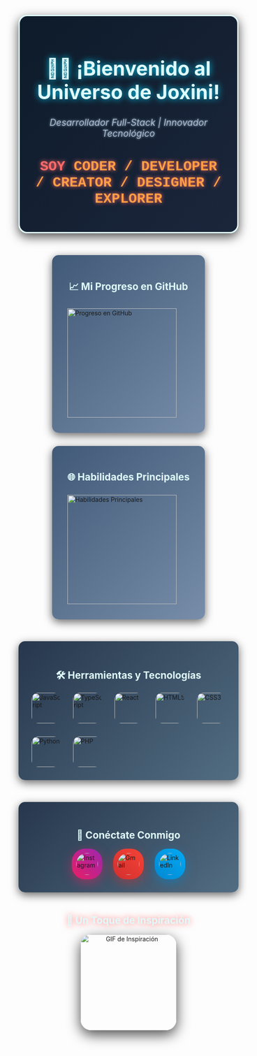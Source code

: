 <!-- Encabezado con Estilo Futurista -->
<div align="center" style="background: linear-gradient(135deg, #0d1b2a, #1b263b); padding: 30px; border-radius: 20px; box-shadow: 0 8px 25px rgba(0, 0, 0, 0.7); margin-bottom: 50px; border: 3px solid #e0fbfc;">
  <h1 style="color: #e0fbfc; font-size: 3.2em; text-shadow: 0 0 15px #00d4ff;">👨‍💻 ¡Bienvenido al Universo de Joxini!</h1>
  <p style="font-size: 1.5em; color: #a9bcd0; font-style: italic; text-shadow: 0 0 5px #a9bcd0;">
    Desarrollador Full-Stack | Innovador Tecnológico
  </p>
  <h2 style="font-size: 2.3em; color: #ff6b6b; font-family: 'Courier New', monospace; text-shadow: 0 0 10px #ff6b6b;">
    SOY <span style="color: #ff9f43;">CODER / DEVELOPER / CREATOR / DESIGNER / EXPLORER</span>
  </h2>
</div>

<!-- Sección de Progreso y Habilidades -->
<div style="display: flex; justify-content: center; gap: 30px; margin-bottom: 50px; flex-wrap: wrap;">
  <div style="background: linear-gradient(135deg, #415a77, #778da9); padding: 25px; border-radius: 15px; box-shadow: 0 6px 20px rgba(0, 0, 0, 0.6); transition: transform 0.3s; width: 45%; min-width: 300px;"
       onmouseover="this.style.transform='scale(1.03)'" onmouseout="this.style.transform='scale(1)'">
    <h2 style="color: #e0fbfc; text-align: center; font-size: 1.6em;">📈 Mi Progreso en GitHub</h2>
    <img src="https://github-readme-stats.vercel.app/api?username=Joxini&show_icons=true&include_all_commits=true&count_private=true&theme=nord&hide_border=true&custom_title=Progreso+en+Contribuciones" height="250" alt="Progreso en GitHub" style="padding: 10px; border-radius: 10px;" />
  </div>
  <div style="background: linear-gradient(135deg, #415a77, #778da9); padding: 25px; border-radius: 15px; box-shadow: 0 6px 20px rgba(0, 0, 0, 0.6); transition: transform 0.3s; width: 45%; min-width: 300px;"
       onmouseover="this.style.transform='scale(1.03)'" onmouseout="this.style.transform='scale(1)'">
    <h2 style="color: #e0fbfc; text-align: center; font-size: 1.6em;">🌐 Habilidades Principales</h2>
    <img src="https://github-readme-stats.vercel.app/api/top-langs?username=Joxini&layout=compact&langs_count=8&theme=nord&hide_border=true&custom_title=Habilidades+T%C3%A9cnicas" height="250" alt="Habilidades Principales" style="padding: 10px; border-radius: 10px;" />
  </div>
</div>

<!-- Sección de Tecnologías con Estilo Dinámico -->
<div style="background: linear-gradient(135deg, #27374d, #526d82); padding: 30px; border-radius: 15px; box-shadow: 0 6px 20px rgba(0, 0, 0, 0.6); margin-bottom: 50px; transition: transform 0.3s;"
     onmouseover="this.style.transform='scale(1.03)'" onmouseout="this.style.transform='scale(1)'">
  <h2 style="color: #e0fbfc; text-align: center; font-size: 1.6em;">🛠️ Herramientas y Tecnologías</h2>
  <div style="display: grid; grid-template-columns: repeat(auto-fit, minmax(60px, 1fr)); gap: 30px; justify-items: center;">
    <img src="https://cdn.jsdelivr.net/gh/devicons/devicon/icons/javascript/javascript-original.svg" height="70" alt="JavaScript" style="transition: transform 0.3s; border-radius: 15px;" onmouseover="this.style.transform='scale(1.5)'" onmouseout="this.style.transform='scale(1)'" />
    <img src="https://cdn.jsdelivr.net/gh/devicons/devicon/icons/typescript/typescript-original.svg" height="70" alt="TypeScript" style="transition: transform 0.3s; border-radius: 15px;" onmouseover="this.style.transform='scale(1.5)'" onmouseout="this.style.transform='scale(1)'" />
    <img src="https://cdn.jsdelivr.net/gh/devicons/devicon/icons/react/react-original.svg" height="70" alt="React" style="transition: transform 0.3s; border-radius: 15px;" onmouseover="this.style.transform='scale(1.5)'" onmouseout="this.style.transform='scale(1)'" />
    <img src="https://cdn.jsdelivr.net/gh/devicons/devicon/icons/html5/html5-original.svg" height="70" alt="HTML5" style="transition: transform 0.3s; border-radius: 15px;" onmouseover="this.style.transform='scale(1.5)'" onmouseout="this.style.transform='scale(1)'" />
    <img src="https://cdn.jsdelivr.net/gh/devicons/devicon/icons/css3/css3-original.svg" height="70" alt="CSS3" style="transition: transform 0.3s; border-radius: 15px;" onmouseover="this.style.transform='scale(1.5)'" onmouseout="this.style.transform='scale(1)'" />
    <img src="https://cdn.jsdelivr.net/gh/devicons/devicon/icons/python/python-original.svg" height="70" alt="Python" style="transition: transform 0.3s; border-radius: 15px;" onmouseover="this.style.transform='scale(1.5)'" onmouseout="this.style.transform='scale(1)'" />
    <img src="https://cdn.jsdelivr.net/gh/devicons/devicon/icons/php/php-original.svg" height="70" alt="PHP" style="transition: transform 0.3s; border-radius: 15px;" onmouseover="this.style.transform='scale(1.5)'" onmouseout="this.style.transform='scale(1)'" />
  </div>
</div>

<!-- Sección de Contacto con Estilo Moderno -->
<div style="background: linear-gradient(135deg, #27374d, #526d82); padding: 30px; border-radius: 15px; box-shadow: 0 6px 20px rgba(0, 0, 0, 0.6); margin-bottom: 50px; transition: transform 0.3s;"
     onmouseover="this.style.transform='scale(1.03)'" onmouseout="this.style.transform='scale(1)'">
  <h2 style="color: #e0fbfc; text-align: center; font-size: 1.6em;">📲 Conéctate Conmigo</h2>
  <div style="display: flex; justify-content: center; gap: 25px; flex-wrap: wrap;">
    <a href="https://www.instagram.com/joxini_jv?igsh=MXZmYTE1ODJpZ2V3NQ==" target="_blank">
      <div style="background: linear-gradient(45deg, #e91e63, #9c27b0); padding: 10px; border-radius: 30px; box-shadow: 0 8px 25px rgba(233, 30, 99, 0.5); transition: transform 0.3s;"
           onmouseover="this.style.transform='scale(1.15)'" onmouseout="this.style.transform='scale(1)'">
        <img src="https://img.shields.io/badge/Instagram-%23E4405F?style=for-the-badge&logo=instagram&logoColor=white" height="50" alt="Instagram" style="border-radius: 25px;" />
      </div>
    </a>
    <a href="mailto:jocksanvargas12@gmail.com">
      <div style="background: linear-gradient(45deg, #d32f2f, #f44336); padding: 10px; border-radius: 30px; box-shadow: 0 8px 25px rgba(211, 47, 47, 0.5); transition: transform 0.3s;"
           onmouseover="this.style.transform='scale(1.15)'" onmouseout="this.style.transform='scale(1)'">
        <img src="https://img.shields.io/badge/Gmail-%23D14836?style=for-the-badge&logo=gmail&logoColor=white" height="50" alt="Gmail" style="border-radius: 25px;" />
      </div>
    </a>
    <a href="#" target="_blank">
      <div style="background: linear-gradient(45deg, #0288d1, #03a9f4); padding: 10px; border-radius: 30px; box-shadow: 0 8px 25px rgba(2, 136, 209, 0.5); transition: transform 0.3s;"
           onmouseover="this.style.transform='scale(1.15)'" onmouseout="this.style.transform='scale(1)'">
        <img src="https://img.shields.io/badge/LinkedIn-%230077B5?style=for-the-badge&logo=linkedin&logoColor=white" height="50" alt="LinkedIn" style="border-radius: 25px;" />
      </div>
    </a>
  </div>
</div>

<!-- Sección de Inspiración con Estilo Interactivo -->
<div align="center" style="margin-bottom: 50px; transition: transform 0.3s;"
     onmouseover="this.style.transform='scale(1.03)'" onmouseout="this.style.transform='scale(1)'">
  <h2 style="color: #e0fbfc; font-size: 1.6em; text-shadow: 0 0 15px #ff6b6b;">🌌 Un Toque de Inspiración</h2>
  <img height="220" src="https://media0.giphy.com/media/GRSnxyhJnPsaQy9YLn/giphy.gif" alt="GIF de Inspiración" style="border-radius: 25px; box-shadow: 0 10px 30px rgba(0, 0, 0, 0.7);" />
</div>
